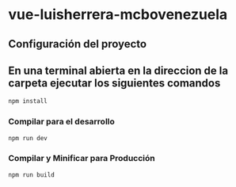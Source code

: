 #  vue-luisherrera-mcbovenezuela

## Configuración del proyecto
## En una terminal abierta en la direccion de la carpeta ejecutar los siguientes comandos


```sh
npm install
```

### Compilar para el desarrollo

```sh
npm run dev
```

### Compilar y Minificar para Producción

```sh
npm run build
```
